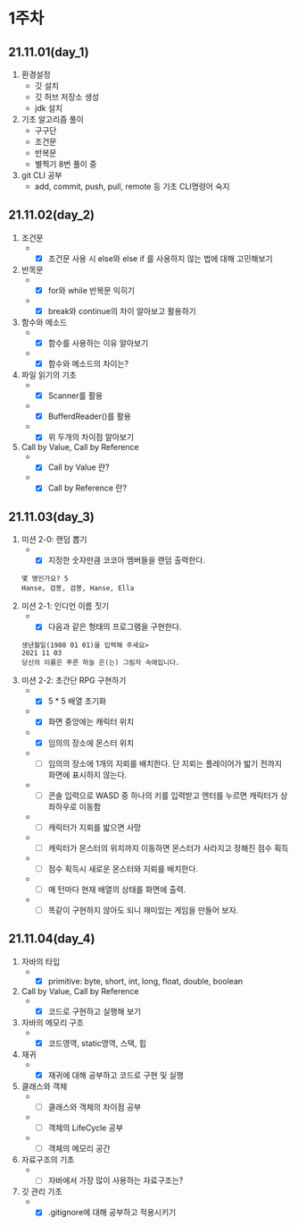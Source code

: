 # 1주차
## 21.11.01(day_1)
  1. 환경설정
      - 깃 설치
      - 깃 허브 저장소 생성
      - jdk 설치
  2. 기초 알고리즘 풀이
      - 구구단
      - 조건문
      - 반복문
      - 별찍기 8번 풀이 중
  3. git CLI 공부
      - add, commit, push, pull, remote 등 기초 CLI명령어 숙지

## 21.11.02(day_2)
  1. 조건문
      - -[X] 조건문 사용 시 else와 else if 를 사용하지 않는 법에 대해 고민해보기
  2. 반목문
      - -[X] for와 while 반복문 익히기
      - -[X] break와 continue의 차이 알아보고 활용하기
  3. 함수와 메소드
      - -[X] 함수를 사용하는 이유 알아보기
      - -[X] 함수와 메소드의 차이는?
  4. 파일 읽기의 기초
      - -[X] Scanner를 활용
      - -[X] BufferdReader()를 활용
      - -[X] 위 두개의 차이점 알아보기
  5. Call by Value, Call by Reference
      - -[X] Call by Value 란?
      - -[X] Call by Reference 란?

## 21.11.03(day_3)
  1. 미션 2-0: 랜덤 뽑기
      - -[X] 지정한 숫자만큼 코코아 멤버들을 랜덤 출력한다.
      ```
      몇 명인가요? 5
      Hanse, 검봉, 검봉, Hanse, Ella
      ```
  2. 미션 2-1: 인디언 이름 짓기
      - -[X] 다음과 같은 형태의 프로그램을 구현한다.
      ```
      생년월일(1900 01 01)을 입력해 주세요>
      2021 11 03
      당신의 이름은 푸른 하늘 은(는) 그림자 속에입니다.
      ```
  3. 미션 2-2: 초간단 RPG 구현하기
      - -[X] 5 * 5 배열 초기화
      - -[X] 화면 중앙에는 캐릭터 위치
      - -[X] 임의의 장소에 몬스터 위치
      - -[ ] 임의의 장소에 1개의 지뢰를 배치한다. 단 지뢰는 플레이어가 밟기 전까지 화면에 표시하지 않는다.
      - -[ ] 콘솔 입력으로 WASD 중 하나의 키를 입력받고 엔터를 누르면 캐릭터가 상좌하우로 이동함
      - -[ ] 캐릭터가 지뢰를 밟으면 사망
      - -[ ] 캐릭터가 몬스터의 위치까지 이동하면 몬스터가 사라지고 정해진 점수 획득
      - -[ ] 점수 획득시 새로운 몬스터와 지뢰를 배치한다.
      - -[ ] 매 턴마다 현재 배열의 상태를 화면에 출력.
      - -[ ] 똑같이 구현하지 않아도 되니 재미있는 게임을 만들어 보자.
 
 ## 21.11.04(day_4)
  1. 자바의 타입
      - -[X] primitive: byte, short, int, long, float, double, boolean
  2. Call by Value, Call by Reference
      - -[X] 코드로 구현하고 실행해 보기
  3. 자바의 메모리 구조
      - -[X] 코드영역, static영역, 스택, 힙
  4. 재귀
      - -[X] 재귀에 대해 공부하고 코드로 구현 및 실행
  5. 클래스와 객체
      - -[ ] 클래스와 객체의 차이점 공부
      - -[ ] 객체의 LifeCycle 공부
      - -[ ] 객체의 메모리 공간
  6. 자료구조의 기초
      - -[ ] 자바에서 가장 많이 사용하는 자료구조는?
  7. 깃 관리 기초
      - -[X] .gitignore에 대해 공부하고 적용시키기
